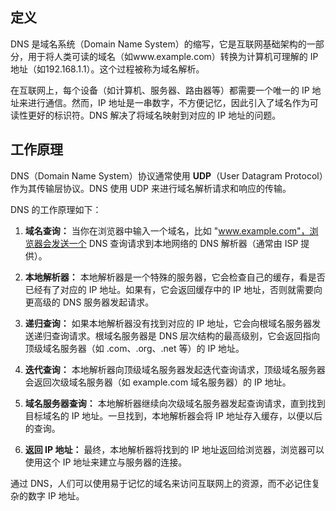 ## 定义

DNS 是域名系统（Domain Name System）的缩写，它是互联网基础架构的一部分，用于将人类可读的域名（如www.example.com）转换为计算机可理解的 IP 地址（如192.168.1.1）。这个过程被称为域名解析。

在互联网上，每个设备（如计算机、服务器、路由器等）都需要一个唯一的 IP 地址来进行通信。然而，IP 地址是一串数字，不方便记忆，因此引入了域名作为可读性更好的标识符。DNS 解决了将域名映射到对应的 IP 地址的问题。

## 工作原理

DNS（Domain Name System）协议通常使用 **UDP**（User Datagram Protocol）作为其传输层协议。DNS 使用 UDP 来进行域名解析请求和响应的传输。

DNS 的工作原理如下：

1. **域名查询：** 当你在浏览器中输入一个域名，比如 "www.example.com"，浏览器会发送一个 DNS 查询请求到本地网络的 DNS 解析器（通常由 ISP 提供）。

2. **本地解析器：** 本地解析器是一个特殊的服务器，它会检查自己的缓存，看是否已经有了对应的 IP 地址。如果有，它会返回缓存中的 IP 地址，否则就需要向更高级的 DNS 服务器发起请求。

3. **递归查询：** 如果本地解析器没有找到对应的 IP 地址，它会向根域名服务器发送递归查询请求。根域名服务器是 DNS 层次结构的最高级别，它会返回指向顶级域名服务器（如 .com、.org、.net 等）的 IP 地址。

4. **迭代查询：** 本地解析器向顶级域名服务器发起迭代查询请求，顶级域名服务器会返回次级域名服务器（如 example.com 域名服务器）的 IP 地址。

5. **域名服务器查询：** 本地解析器继续向次级域名服务器发起查询请求，直到找到目标域名的 IP 地址。一旦找到，本地解析器会将 IP 地址存入缓存，以便以后的查询。

6. **返回 IP 地址：** 最终，本地解析器将找到的 IP 地址返回给浏览器，浏览器可以使用这个 IP 地址来建立与服务器的连接。

通过 DNS，人们可以使用易于记忆的域名来访问互联网上的资源，而不必记住复杂的数字 IP 地址。
